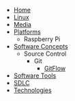 - [Home](/)
- [Linux](/linux/linux)
- [Media](/media/)
- [Platforms](/platforms/)
    - Raspberry Pi
- [Software Concepts](software-concepts/)
    - Source Control
        - Git
            - [GitFlow](/software_concepts/source_control/gitflow)
- [Software Tools](software_tools/)
- [SDLC](sdlc/)
- [Technologies](/technologies/)
